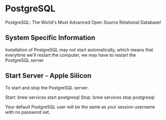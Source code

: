 # PostgreSQL

PostgreSQL: The World's Most Advanced Open Source Relational Database!

## System Specific Information
Installation of PostgreSQL may not start automatically, which means that everytime we'll restart the computer, we may have to restart the PostgreSQL server

## Start Server - Apple Silicon
To start and stop the PostgreSQL server:

Start: brew services start postgresql
Stop: brew services stop postgresql

Your default PostgreSQL user will be the same as your session username with no password set.